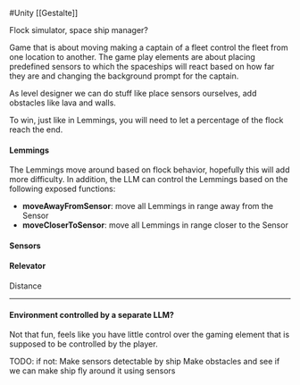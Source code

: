#Unity 
[[Gestalte]]

Flock simulator, space ship manager?

Game that is about moving making a captain of a fleet control the fleet from one location to another.
The game play elements are about placing predefined sensors to which the spaceships will react based on how far they are and changing the background prompt for the captain.

As level designer we can do stuff like place sensors ourselves, add obstacles like lava and walls.

To win, just like in Lemmings, you will need to let a percentage of the flock reach the end.

#### Lemmings
The Lemmings move around based on flock behavior, hopefully this will add more difficulty. In addition, the LLM can control the Lemmings based on the following exposed functions:
- **moveAwayFromSensor**: move all Lemmings in range away from the Sensor
- **moveCloserToSensor**: move all Lemmings in range closer to the Sensor
#### Sensors


#### Relevator
Distance



---
#### Environment controlled by a separate LLM?
Not that fun, feels like you have little control over the gaming element that is supposed to be controlled by the player.

TODO:
if not:
Make sensors detectable by ship
Make obstacles and see if we can make ship fly around it using sensors
